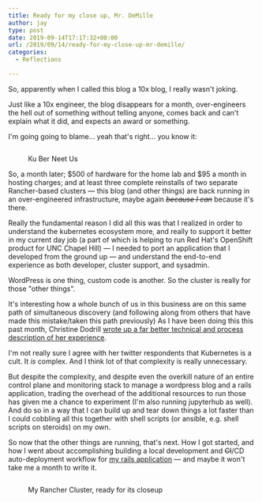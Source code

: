 ```yaml
---
title: Ready for my close up, Mr. DeMille
author: jay
type: post
date: 2019-09-14T17:17:32+00:00
url: /2019/09/14/ready-for-my-close-up-mr-demille/
categories:
  - Reflections

---
```

So, apparently when I called this blog a 10x blog, I really wasn't joking.

Just like a 10x engineer, the blog disappears for a month, over-engineers the hell out of something without telling anyone, comes back and can't explain what it did, and expects an award or something.

I'm going going to blame&#8230; yeah that's right&#8230; you know it:<figure class="wp-block-image">

<img src="https://files.rambleon.org/images/2019/08/kuberneetus-1024x614.png" alt="" class="wp-image-1419" srcset="https://files.rambleon.org/images/2019/08/kuberneetus-1024x614.png 1024w, https://files.rambleon.org/images/2019/08/kuberneetus-300x180.png 300w, https://files.rambleon.org/images/2019/08/kuberneetus-768x461.png 768w, https://files.rambleon.org/images/2019/08/kuberneetus-1200x720.png 1200w, https://files.rambleon.org/images/2019/08/kuberneetus.png 2000w" sizes="(max-width: 709px) 85vw, (max-width: 909px) 67vw, (max-width: 1362px) 62vw, 840px" /><figcaption>Ku Ber Neet Us</figcaption></figure>

So, a month later; $500 of hardware for the home lab and $95 a month in hosting charges; and at least three complete reinstalls of two separate Rancher-based clusters — this blog (and other things) are back running in an over-engineered infrastructure, maybe again _<s>because I can</s>_ because it's there.

Really the fundamental reason I did all this was that I realized in order to understand the kubernetes ecosystem more, and really to support it better in my current day job (a part of which is helping to run Red Hat's OpenShift product for UNC Chapel Hill) — I needed to port an application that I developed from the ground up — and understand the end-to-end experience as both developer, cluster support, and sysadmin.

WordPress is one thing, custom code is another. So the cluster is really for those "other things".

It's interesting how a whole bunch of us in this business are on this same path of simultaneous discovery (and following along from others that have made this mistake/taken this path previously) As I have been doing this this past month, Christine Dodrill [wrote up a far better technical and process description of her experience][1].

I'm not really sure I agree with her twitter respondents that Kubernetes is a cult. It _is_ complex. And I think lot of that complexity is really unnecessary.

But despite the complexity, and despite even the overkill nature of an entire control plane and monitoring stack to manage a wordpress blog and a rails application, trading the overhead of the additional resources to run those has given me a chance to experiment (I'm also running jupyterhub as well). And do so in a way that I can build up and tear down things a lot faster than I could cobbling all this together with shell scripts (or ansible, e.g. shell scripts on steroids) on my own.

So now that the other things are running, that's next. How I got started, and how I went about accomplishing building a local development and <s>CI</s>/CD auto-deployment workflow for [my rails application][2] — and maybe it won't take me a month to write it.<figure class="wp-block-image">

<img src="https://files.rambleon.org/images/2019/09/TheCoffeePant-CowGroverMrJohnson-2012.png" alt="" class="wp-image-1453" srcset="https://files.rambleon.org/images/2019/09/TheCoffeePant-CowGroverMrJohnson-2012.png 640w, https://files.rambleon.org/images/2019/09/TheCoffeePant-CowGroverMrJohnson-2012-300x169.png 300w" sizes="(max-width: 709px) 85vw, (max-width: 909px) 67vw, (max-width: 984px) 61vw, (max-width: 1362px) 45vw, 600px" /><figcaption>My Rancher Cluster, ready for its closeup</figcaption></figure>

 [1]: https://christine.website/blog/the-cult-of-kubernetes-2019-09-07
 [2]: https://gitlab.com/busterleague/busterleague